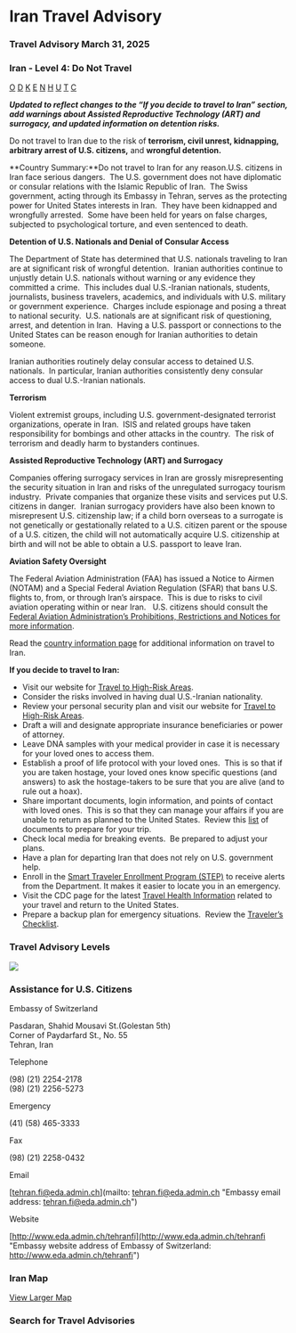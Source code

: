 # Iran Travel Advisory

### Travel Advisory March 31, 2025

### Iran - Level 4: Do Not Travel

[O](javascript:void(0); "Tool Tip: Other")
[D](javascript:void(0); "Tool Tip: Wrongful Detention")
[K](javascript:void(0); "Tool Tip: Kidnap and Hostage")
[E](javascript:void(0); "Tool Tip: Event")
[N](javascript:void(0); "Tool Tip: Disaster")
[H](javascript:void(0); "Tool Tip: Health")
[U](javascript:void(0); "Tool Tip: Civil Unrest")
[T](javascript:void(0); "Tool Tip: Terrorism")
[C](javascript:void(0); "Tool Tip: Crimes")

***Updated to reflect changes to the “If you decide to travel to Iran” section, add warnings about Assisted Reproductive Technology (ART) and surrogacy, and updated information on detention risks.***

Do not travel to Iran due to the risk of **terrorism, civil unrest, kidnapping, arbitrary arrest of U.S. citizens,** and **wrongful detention.**

**Country Summary:**Do not travel to Iran for any reason.U.S. citizens in Iran face serious dangers.  The U.S. government does not have diplomatic or consular relations with the Islamic Republic of Iran.  The Swiss government, acting through its Embassy in Tehran, serves as the protecting power for United States interests in Iran.  They have been kidnapped and wrongfully arrested.  Some have been held for years on false charges, subjected to psychological torture, and even sentenced to death.

**Detention of U.S. Nationals and Denial of Consular Access**

The Department of State has determined that U.S. nationals traveling to Iran are at significant risk of wrongful detention.  Iranian authorities continue to unjustly detain U.S. nationals without warning or any evidence they committed a crime.  This includes dual U.S.-Iranian nationals, students, journalists, business travelers, academics, and individuals with U.S. military or government experience.  Charges include espionage and posing a threat to national security.  U.S. nationals are at significant risk of questioning, arrest, and detention in Iran.  Having a U.S. passport or connections to the United States can be reason enough for Iranian authorities to detain someone.

Iranian authorities routinely delay consular access to detained U.S. nationals.  In particular, Iranian authorities consistently deny consular access to dual U.S.-Iranian nationals.

**Terrorism**

Violent extremist groups, including U.S. government-designated terrorist organizations, operate in Iran.  ISIS and related groups have taken responsibility for bombings and other attacks in the country.  The risk of terrorism and deadly harm to bystanders continues.

**Assisted Reproductive Technology (ART) and Surrogacy**

Companies offering surrogacy services in Iran are grossly misrepresenting the security situation in Iran and risks of the unregulated surrogacy tourism industry.  Private companies that organize these visits and services put U.S. citizens in danger.  Iranian surrogacy providers have also been known to misrepresent U.S. citizenship law; if a child born overseas to a surrogate is not genetically or gestationally related to a U.S. citizen parent or the spouse of a U.S. citizen, the child will not automatically acquire U.S. citizenship at birth and will not be able to obtain a U.S. passport to leave Iran.

**Aviation Safety Oversight**

The Federal Aviation Administration (FAA) has issued a Notice to Airmen (NOTAM) and a Special Federal Aviation Regulation (SFAR) that bans U.S. flights to, from, or through Iran’s airspace.  This is due to risks to civil aviation operating within or near Iran.   U.S. citizens should consult the [Federal Aviation Administration’s Prohibitions, Restrictions and Notices for more information](https://www.faa.gov/air_traffic/publications/us_restrictions).

Read the [country information page](https://travel.state.gov/content/travel/en/international-travel/International-Travel-Country-Information-Pages/Iran.html) for additional information on travel to Iran.

**If you decide to travel to Iran:**

* Visit our website for [Travel to High-Risk Areas](https://travel.state.gov/content/travel/en/international-travel/before-you-go/travelers-with-special-considerations/high-risk-travelers.html).
* Consider the risks involved in having dual U.S.-Iranian nationality.
* Review your personal security plan and visit our website for [Travel to High-Risk Areas](https://travel.state.gov/content/travel/en/international-travel/before-you-go/travelers-with-special-considerations/high-risk-travelers.html).
* Draft a will and designate appropriate insurance beneficiaries or power of attorney.
* Leave DNA samples with your medical provider in case it is necessary for your loved ones to access them.
* Establish a proof of life protocol with your loved ones.  This is so that if you are taken hostage, your loved ones know specific questions (and answers) to ask the hostage-takers to be sure that you are alive (and to rule out a hoax).
* Share important documents, login information, and points of contact with loved ones.  This is so that they can manage your affairs if you are unable to return as planned to the United States.  Review this [list](https://travel.state.gov/content/travel/en/international-travel/before-you-go/travelers-checklist.html) of documents to prepare for your trip.
* Check local media for breaking events.  Be prepared to adjust your plans.
* Have a plan for departing Iran that does not rely on U.S. government help.
* Enroll in the [Smart Traveler Enrollment Program (STEP)](https://step.state.gov/) to receive alerts from the Department. It makes it easier to locate you in an emergency.
* Visit the CDC page for the latest [Travel Health Information](https://wwwnc.cdc.gov/travel/destinations/list) related to your travel and return to the United States.
* Prepare a backup plan for emergency situations.  Review the [Traveler’s Checklist](https://travel.state.gov/content/travel/en/international-travel/before-you-go/travelers-checklist.html).

### Travel Advisory Levels

[![](/content/dam/NEWTravelAssets/images/travel-levelv1.svg)](/content/travel/en/international-travel/before-you-go/about-our-new-products.html "Travel Advisory Levels")

### Assistance for U.S. Citizens

Embassy of Switzerland

Pasdaran, Shahid Mousavi St.(Golestan 5th)  
Corner of Paydarfard St., No. 55  
Tehran, Iran

Telephone

(98) (21) 2254-2178  
(98) (21) 2256-5273

Emergency

(41) (58) 465-3333

Fax

(98) (21) 2258-0432

Email

[tehran.fi@eda.admin.ch](mailto: tehran.fi@eda.admin.ch "Embassy email address: tehran.fi@eda.admin.ch")

Website

[http://www.eda.admin.ch/tehranfi](http://www.eda.admin.ch/tehranfi "Embassy website address of Embassy of Switzerland: http://www.eda.admin.ch/tehranfi")

### Iran Map

[View Larger Map](https://travelmaps.state.gov/TSGMap/?extent=36.002763708,24.994586402,69.248215608,39.658665765 "Map of Iran")



### Search for Travel Advisories